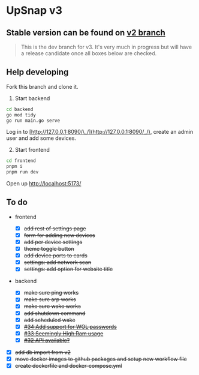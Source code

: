 # UpSnap v3

## Stable version can be found on [v2 branch](https://github.com/seriousm4x/UpSnap/tree/v2)

> This is the dev branch for v3. It's very much in progress but will have a release candidate once all boxes below are checked.

## Help developing

Fork this branch and clone it.

1. Start backend

```sh
cd backend
go mod tidy
go run main.go serve
```

Log in to [http://127.0.0.1:8090/\_/](http://127.0.0.1:8090/_/), create an admin user and add some devices.

2. Start frontend

```sh
cd frontend
pnpm i
pnpm run dev
```

Open up [http://localhost:5173/](http://localhost:5173/)

## To do

- frontend

  - [x] ~~add rest of settings page~~
  - [x] ~~form for adding new devices~~
  - [x] ~~add per device settings~~
  - [x] ~~theme toggle button~~
  - [x] ~~add device ports to cards~~
  - [x] ~~settings: add network scan~~
  - [x] ~~settings: add option for website title~~

- backend

  - [x] ~~make sure ping works~~
  - [x] ~~make sure arp works~~
  - [x] ~~make sure wake works~~
  - [x] ~~add shutdown command~~
  - [x] ~~add scheduled wake~~
  - [x] [~~#34 Add support for WOL passwords~~](https://github.com/seriousm4x/UpSnap/issues/34)
  - [x] [~~#33 Seemingly High Ram usage~~](https://github.com/seriousm4x/UpSnap/issues/33)
  - [x] [~~#32 API available?~~](https://github.com/seriousm4x/UpSnap/issues/32)

- [x] ~~add db import from v2~~
- [x] ~~move docker images to github packages and setup new workflow file~~
- [x] ~~create dockerfile and docker-compose.yml~~
